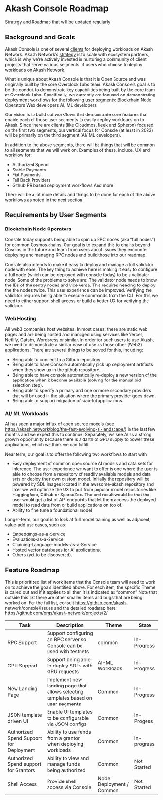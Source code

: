 # Akash Console Roadmap

Strategy and Roadmap that will be updated regularly

## Background and Goals

Akash Console is one of several [clients](https://github.com/akash-network/community/tree/main/sig-clients) for deploying workloads on Akash Network. Akash Network’s [strategy](https://github.com/akash-network/community/blob/main/product-strategy/README.md) is to scale with ecosystem partners, which is why we’re actively invested in nurturing a community of client projects that serve various segments of users who choose to deploy workloads on Akash Network.

What is unique about Akash Console is that it is Open Source and was originally built by the core Overclock Labs team.  Akash Console’s goal is to be the conduit to demonstrate key capabilities being built by the core team at Overclock Labs. Specifically, we currently are focused on demonstrating deployment workflows for the following user segments:
Blockchain Node Operators 
Web developers
AI/ ML developers

Our vision is to build out workflows that demonstrate core features that enable each of those user segments to easily deploy workloads on to Akash. Since there are clients (like Cloudmos, fleek and Spheron) focused on the first two segments, our vertical focus for Console (at least in 2023) will be primarily on the third segment (AI/ ML developers).


In addition to the above segments, there will be things that will be common to all segments that we will work on. Examples of these, include, UX and workflow for:
- Authorized Spend
- Stable Payments
- Fiat Payments
- Fall Back Providers
- Github PR based deployment workflows
And more

There will be a lot more details and things to be done for each of the above workflows as noted in the next section

## Requirements by User Segments

### Blockchain Node Operators

Console today supports being able to spin up RPC nodes (aka “full nodes”) for common Cosmos chains. Our goal is to expand this to chains beyond Cosmos in the future and learn from users about issues they encounter deploying and managing RPC nodes and build those into our roadmap.

Console also intends to make it easy to deploy and manage a full validator node with ease. The key thing to achieve here is making it easy to configure a full node (which can be deployed with console today) to be a validator node. Some of the problems to solve are:
The validator node needs to know the IDs of the sentry nodes and vice versa. This requires needing to deploy the the nodes twice. This user experience can be improved.
Verifying the validator requires being able to execute commands from the CLI. For this we need to either support shell access or build a better UX for verifying the validator.



### Web Hosting

All web3 companies host websites. In most cases, these are static web pages and are being hosted and managed using services like Vercel, Netlify, Gatsby, Wordpress or similar. In order for such users to use Akash, we need to demonstrate a similar ease of use as those other (Web2) applications. There are several things to be solved for this, including:

- Being able to connect to a Github repository 
- Being able to have Console automatically pick up deployment artifacts when they show up in the github repository.
- Being able to have console automatically re-deploy a new version of the application when it become available (solving for the manual bid selection step).
- Being able to specify a primary and one or more secondary providers that will be used in the situation where the primary provider goes down.
- Being able to support migration of stateful applications.

### AI/ ML Workloads

AI has seen a major influx of open source models (see https://akash.network/blog/the-fast-evolving-ai-landscape/) in the last few months and we expect this to continue. Separately, we see AI as a strong growth opportunity because there is a darth of GPU supply to power these applications, which we think we can fulfill. 

Near term, our goal is to offer the following two workflows to start with:

  - Easy deployment of common open source AI models and data sets for inference. The user experience we want to offer is one where the user is able to choose from a repository of readily available models and data sets or deploy their own custom model. Initially the repository will be powered by SDL images located in the awesome-akash repository and later we will optimize the UX to pull from popular model repositories like Huggingface, Github or SparseZoo. The end result would be that the user would get a list of API endpoints that let them access the deployed model to read data from or build applications on top of.
  - Ability to fine tune a foundational model

Longer-term, our goal is to look at full model training as well as adjacent, value-add use cases, such as:
  - Embeddings-as-a-Service
  - Evaluations-as-a-Service
  - Chaining-Language-models-as-a-Service
  - Hosted vector databases for AI applications.
  - Others (yet to be discovered).


## Feature Roadmap

This is prioritized list of work items that the Console team will need to work on to achieve the goals identified above. For each item, the specific Theme is called out and if it applies to all then it is indicated as “common”
Note that outside this list there are other smaller items and bugs that are being worked on. For the full list, consult https://github.com/akash-network/console/issues and the detailed roadmap here: https://github.com/orgs/akash-network/projects/2/ 


| Task | Description | Theme | State |
| --- | --- | --- | --- |
| RPC Support | Support configuring an RPC server so Console can be used with testnets | common | In-Progress |
| GPU Support | Support being able to deploy SDLs with GPU requests | AI-ML Workloads | In-Progress |
| New Landing Page | Implement new landing page that allows selecting templates based on user segments | Common | In-Progress |
| JSON template driven UI | Enable UI templates to be configurable via JSON configs | Common | In-Progess |
| Authorized Spend Support for Deployment | Ability to use funds from a grantor when deploying workloads | Common | In-progress |
| Authorized Spend support for Grantors | Ability to view and manage funds being authorized | Common | Not Started |
| Shell Access | Provide shell access via Console | Node Deployment / Common | Not Started |
